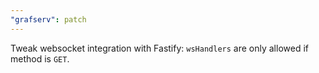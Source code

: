 ```yaml
---
"grafserv": patch
---
```


Tweak websocket integration with Fastify: `wsHandlers` are only allowed if
method is `GET`.
